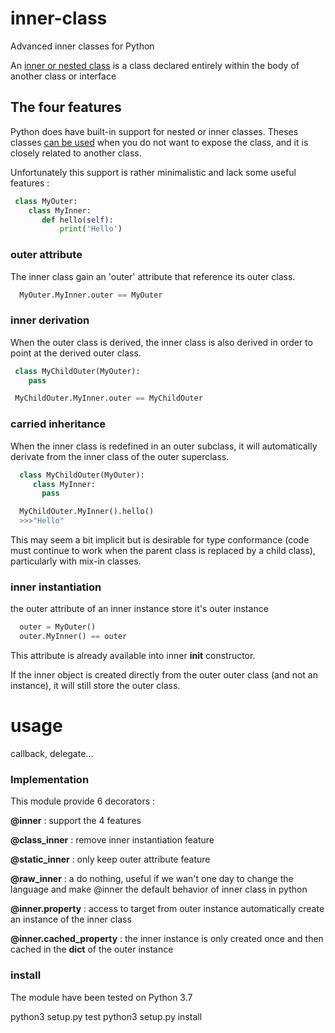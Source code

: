 # inner-class
Advanced inner classes for Python

An [inner or  nested class](https://en.wikipedia.org/wiki/Inner_class)  is a class declared entirely within the body of another class or interface

## The four features

Python does have built-in support for nested or inner classes. Theses classes [can be used](https://www.novixys.com/blog/nested-inner-classes-python)
when you do not want to expose the class, and it is closely related to another class.

Unfortunately this support is rather minimalistic and lack some useful features :


```python
 class MyOuter:
    class MyInner:
       def hello(self):
           print('Hello')
```

### outer attribute

The inner class gain an 'outer' attribute that reference its outer class.

```python
  MyOuter.MyInner.outer == MyOuter
```

### inner derivation
 

When the outer class is derived, the inner class is also derived in order
to point at the derived outer class.


```python
 class MyChildOuter(MyOuter):
    pass

 MyChildOuter.MyInner.outer == MyChildOuter
```

### carried inheritance

When the inner class is redefined in an outer subclass, it will automatically
derivate from the inner class of the outer superclass.

```python
  class MyChildOuter(MyOuter):
     class MyInner:
       pass

  MyChildOuter.MyInner().hello()
  >>>"Hello"
```


This may seem a bit implicit but is desirable for type conformance
(code must continue to work when the parent class is replaced by a child class),
particularly with mix-in classes.



###  inner instantiation
 

the outer attribute of an inner instance store it's outer instance

```python
  outer = MyOuter()
  outer.MyInner() == outer
```

This attribute is already available into inner __init__ constructor.

If the inner object  is created directly from the outer  outer class (and not an instance), it will still store the outer class.


usage
=====

callback, delegate...


###  Implementation
 
This module provide 6 decorators :

**@inner** : support the 4 features

**@class_inner** : remove inner instantiation feature

**@static_inner** : only keep outer attribute feature

**@raw_inner** : a do nothing, useful if we wan't one day to change the language and make @inner the default behavior of inner class in python

**@inner.property** : access to target from outer instance automatically create an instance of the inner class

**@inner.cached_property** :  the  inner instance is only created once and then cached in the __dict__ of the outer instance




###  install

The module have been tested on Python 3.7

python3 setup.py test
python3 setup.py install 

